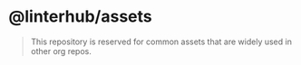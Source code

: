 # @linterhub/assets

> This repository is reserved for common assets that are widely used in other org repos.